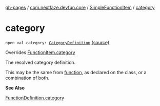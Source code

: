 [gh-pages](../../index.md) / [com.nextfaze.devfun.core](../index.md) / [SimpleFunctionItem](index.md) / [category](./category.md)

# category

`open val category: `[`CategoryDefinition`](../-category-definition/index.md) [(source)](https://github.com/NextFaze/dev-fun/tree/master/devfun-annotations/src/main/java/com/nextfaze/devfun/core/Items.kt#L73)

Overrides [FunctionItem.category](../-function-item/category.md)

The resolved category definition.

This may be the same from [function](function.md), as declared on the class, or a combination of both.

**See Also**

[FunctionDefinition.category](../-function-definition/category.md)

